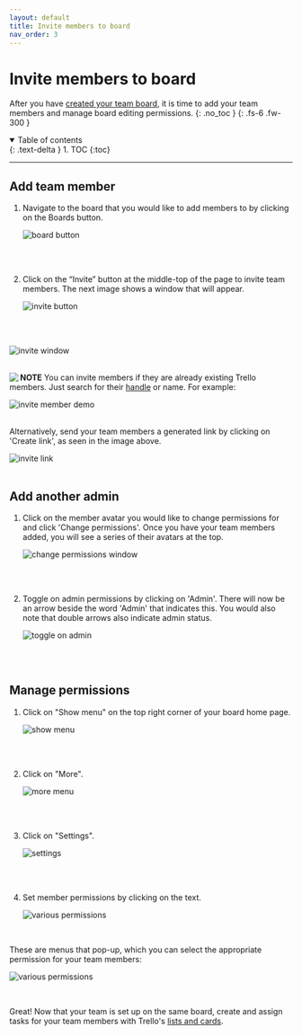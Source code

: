 ```yaml
---
layout: default
title: Invite members to board
nav_order: 3
---
```


# Invite members to board
After you have [created your team board](https://cheesypudding.github.io/Jasper-Test-Docs/docs/configuration/), it is time to add your team members and manage board editing permissions.
{: .no_toc }
{: .fs-6 .fw-300 }

<details open markdown="block">
  <summary>
    Table of contents
  </summary>
  {: .text-delta }
1. TOC
{:toc}
</details>

---

## Add team member
1. Navigate to the board that you would like to add members to by clicking on the Boards button.

    ![](https://github.com/CheesyPudding/Jasper-Test-Docs/blob/gh-pages/assets/images/invite-members-step-1-image-1.png?raw=true "board button")
<br />
<br />

2. Click on the “Invite” button at the middle-top of the page to invite team members. The next image shows a window that will appear.

    ![](https://github.com/CheesyPudding/Jasper-Test-Docs/blob/gh-pages/assets/images/invite-members-step-2-image-1.png?raw=true "invite button")
<br />
<br />

   ![](https://github.com/CheesyPudding/Jasper-Test-Docs/blob/gh-pages/assets/images/invite-members-step-2-image-2.png?raw=true "invite window")
<br />
<br />

<img align="left" src="https://github.com/CheesyPudding/Jasper-Test-Docs/blob/gh-pages/assets/images/alert.png?raw=true">**NOTE** You can invite members if they are already existing Trello members. Just search for their [handle](https://cheesypudding.github.io/Jasper-Test-Docs/docs/search/) or name.
For example:
<br />

   ![](https://github.com/CheesyPudding/Jasper-Test-Docs/blob/gh-pages/assets/images/invite-members-step-2-image-3.png?raw=true "invite member demo")
<br />
<br />

Alternatively, send your team members a generated link by clicking on 'Create link', as seen in the image above.

   ![](https://github.com/CheesyPudding/Jasper-Test-Docs/blob/gh-pages/assets/images/invite-members-step-2-image-4.png?raw=true "invite link")
<br />
<br />

## Add another admin
1. Click on the member avatar you would like to change permissions for and click 'Change permissions'. Once you have your team members added, you will see a series of their avatars at the top. 

   ![](https://github.com/CheesyPudding/Jasper-Test-Docs/blob/gh-pages/assets/images/invite-members-add-admin-step-1-image-1.png?raw=true "change permissions window")
<br />
<br />

2. Toggle on admin permissions by clicking on 'Admin'. There will now be an arrow beside the word 'Admin' that indicates this. You would also note that double arrows also indicate admin status.

   ![](https://github.com/CheesyPudding/Jasper-Test-Docs/blob/gh-pages/assets/images/invite-members-add-admin-step-2-image-1.png?raw=true "toggle on admin")
<br />
<br />

## Manage permissions
1. Click on "Show menu" on the top right corner of your board home page.

   ![](https://github.com/CheesyPudding/Jasper-Test-Docs/blob/gh-pages/assets/images/invite-members-permissions-step-1-image-1.png?raw=true "show menu")
<br />
<br />

2. Click on "More".

   ![](https://github.com/CheesyPudding/Jasper-Test-Docs/blob/gh-pages/assets/images/invite-members-permissions-step-2-image-1.png?raw=true "more menu")
<br />
<br />

3. Click on "Settings".

   ![](https://github.com/CheesyPudding/Jasper-Test-Docs/blob/gh-pages/assets/images/invite-members-permissions-step-3-image-1.png?raw=true "settings")
<br />
<br />

4. Set member permissions by clicking on the text.

   ![](https://github.com/CheesyPudding/Jasper-Test-Docs/blob/gh-pages/assets/images/invite-members-permissions-step-4-image-1.png?raw=true "various permissions")
<br />

These are menus that pop-up, which you can select the appropriate permission for your team members:

   ![](https://github.com/CheesyPudding/Jasper-Test-Docs/blob/gh-pages/assets/images/invite-members-permissions-step-4-image-2.png?raw=true "various permissions")

<br />

Great! Now that your team is set up on the same board, create and assign tasks for your team members with Trello's [lists and cards](https://cheesypudding.github.io/Jasper-Test-Docs/docs/navigation-structure/).
